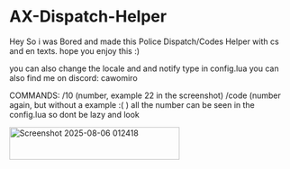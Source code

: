 # AX-Dispatch-Helper
Hey So i was Bored and made this Police Dispatch/Codes Helper with cs and en texts. 
hope you enjoy this :) 

you can also change the locale and and notify type in config.lua you can also find me on discord: cawomiro 

COMMANDS: /10 (number, example 22 in the screenshot) /code (number again, but without a example :( ) all the number can be seen in the config.lua so dont be lazy and look

<img width="302" height="58" alt="Screenshot 2025-08-06 012418" src="https://github.com/user-attachments/assets/fa11607f-9888-4615-9dd7-cfe2460a39c2" />
